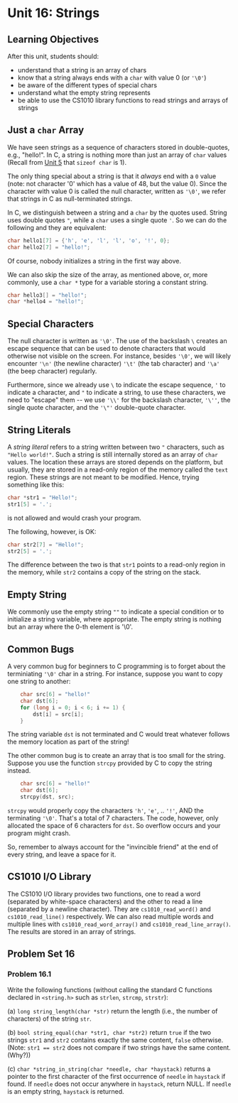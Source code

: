 # Unit 16: Strings

## Learning Objectives

After this unit, students should:

- understand that a string is an array of chars
- know that a string always ends with a `char` with value 0 (or `'\0'`)
- be aware of the different types of special chars
- understand what the empty string represents
- be able to use the CS1010 library functions to read strings and arrays of strings

## Just a `char` Array

We have seen strings as a sequence of characters stored in double-quotes, e.g., "hello!".  In C, a string is nothing more than just an array of `char` values (Recall from [Unit 5](05-first-c.md#other-types-in-c) that `sizeof char` is 1).

The only thing special about a string is that it _always_ end with a `0` value (note: not character '0' which has a value of 48, but the value 0).  Since the character with value 0 is called the null character, written as `'\0'`, we refer that strings in C as null-terminated strings.

In C, we distinguish between a string and a `char` by the quotes used.  String uses double quotes `"`, while a `char` uses a single quote `'`.  So we can do the following and they are equivalent:

```C
char hello1[7] = {'h', 'e', 'l', 'l', 'o', '!', 0};
char hello2[7] = "hello!";
```

Of course, nobody initializes a string in the first way above.

We can also skip the size of the array, as mentioned above, or, more commonly, use a `char *` type for a variable storing a constant string.
```C
char hello3[] = "hello!";
char *hello4 = "hello!";
```

## Special Characters

The null character is written as `'\0'`.  The use of the backslash `\` creates an escape sequence that can be used to denote characters that would otherwise not visible on the screen.  For instance, besides `'\0'`, we will likely encounter `'\n'` (the newline character) `'\t'` (the tab character) and `'\a'` (the beep character) regularly.  

Furthermore, since we already use `\` to indicate the escape sequence, `'` to indicate a character, and `"` to indicate a string, to use these characters, we need to "escape" them -- we use `'\\'` for the backslash character, `'\''`, the single quote character, and the `'\"'` double-quote character.

## String Literals

A _string literal_ refers to a string written between two `"` characters, such as `"Hello world!"`.  Such a string is still internally stored as an array of `char` values.  The location these arrays are stored depends on the platform, but usually, they are stored in a read-only region of the memory called the `text` region.  These strings are not meant to be modified.  Hence, trying something like this:

```C
char *str1 = "Hello!";
str1[5] = '.';
```

is not allowed and would crash your program.

The following, however, is OK:
```C
char str2[7] = "Hello!";
str2[5] = '.';
```

The difference between the two is that `str1` points to a read-only region in the memory, while `str2` contains a copy of the string on the stack.

## Empty String

We commonly use the empty string `""` to indicate a special condition or to initialize a string variable, where appropriate.  The empty string is nothing but an array where the 0-th element is '\0'.

## Common Bugs

A very common bug for beginners to C programming is to forget about the terminiating `'\0'` char in a string.  For instance, suppose you want to copy one string to another:

```C
    char src[6] = "hello!"
	char dst[6];
	for (long i = 0; i < 6; i += 1) {
		dst[i] = src[i];
	}
```

The string variable `dst` is not terminated and C would treat whatever follows the memory location
as part of the string!

The other common bug is to create an array that is too small for the string.  Suppose you use the function `strcpy` provided by C to copy the string instead.

```C
    char src[6] = "hello!"
	char dst[6];
	strcpy(dst, src);
```

`strcpy` would properly copy the characters `'h'`, `'e'`,  .. `'!'`, AND the terminating `'\0'`.  That's a total of 7 characters.  The code, however, only allocated the space of 6 characters for `dst`.  So overflow occurs and your program might crash.

So, remember to always account for the "invincible friend" at the end of every string, and leave a space for it.

## CS1010 I/O Library

The CS1010 I/O library provides two functions, one to read a word (separated by white-space characters) and the other to read a line (separated by a newline character).  They are `cs1010_read_word()` and `cs1010_read_line()` respectively.  We can also read multiple words and multiple lines with `cs1010_read_word_array()` and `cs1010_read_line_array()`.  The results are stored in an array of strings.

## Problem Set 16

### Problem 16.1

Write the following functions (without calling the standard C functions declared in `<string.h>` such as `strlen`, `strcmp`, `strstr`):

(a) `long string_length(char *str)` return the length (i.e., the number of characters) of the string `str`.

(b) `bool string_equal(char *str1, char *str2)` return `true` if the two strings `str1` and `str2` contains exactly the same content, `false` otherwise.  (Note: `str1 == str2` does not compare if two strings have the same content. (Why?))

(c) `char *string_in_string(char *needle, char *haystack)` returns a pointer to the first character of the first occurrence of `needle` in `haystack` if found.  If `needle` does not occur anywhere in `haystack`, return NULL.  If `needle` is an empty string, `haystack` is returned.
